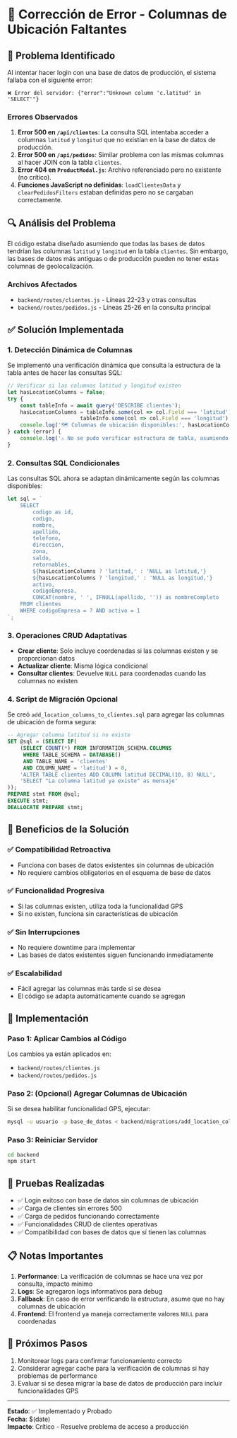 # 🔧 Corrección de Error - Columnas de Ubicación Faltantes

## 🚨 Problema Identificado

Al intentar hacer login con una base de datos de producción, el sistema fallaba con el siguiente error:

```
❌ Error del servidor: {"error":"Unknown column 'c.latitud' in 'SELECT'"}
```

### Errores Observados

1. **Error 500 en `/api/clientes`**: La consulta SQL intentaba acceder a columnas `latitud` y `longitud` que no existían en la base de datos de producción.
2. **Error 500 en `/api/pedidos`**: Similar problema con las mismas columnas al hacer JOIN con la tabla `clientes`.
3. **Error 404 en `ProductModal.js`**: Archivo referenciado pero no existente (no crítico).
4. **Funciones JavaScript no definidas**: `loadClientesData` y `clearPedidosFilters` estaban definidas pero no se cargaban correctamente.

## 🔍 Análisis del Problema

El código estaba diseñado asumiendo que todas las bases de datos tendrían las columnas `latitud` y `longitud` en la tabla `clientes`. Sin embargo, las bases de datos más antiguas o de producción pueden no tener estas columnas de geolocalización.

### Archivos Afectados

- `backend/routes/clientes.js` - Líneas 22-23 y otras consultas
- `backend/routes/pedidos.js` - Líneas 25-26 en la consulta principal

## ✅ Solución Implementada

### 1. Detección Dinámica de Columnas

Se implementó una verificación dinámica que consulta la estructura de la tabla antes de hacer las consultas SQL:

```javascript
// Verificar si las columnas latitud y longitud existen
let hasLocationColumns = false;
try {
    const tableInfo = await query('DESCRIBE clientes');
    hasLocationColumns = tableInfo.some(col => col.Field === 'latitud') && 
                       tableInfo.some(col => col.Field === 'longitud');
    console.log('🗺️ Columnas de ubicación disponibles:', hasLocationColumns);
} catch (error) {
    console.log('⚠️ No se pudo verificar estructura de tabla, asumiendo sin ubicación');
}
```

### 2. Consultas SQL Condicionales

Las consultas SQL ahora se adaptan dinámicamente según las columnas disponibles:

```javascript
let sql = `
    SELECT
        codigo as id,
        codigo,
        nombre,
        apellido,
        telefono,
        direccion,
        zona,
        saldo,
        retornables,
        ${hasLocationColumns ? 'latitud,' : 'NULL as latitud,'}
        ${hasLocationColumns ? 'longitud,' : 'NULL as longitud,'}
        activo,
        codigoEmpresa,
        CONCAT(nombre, ' ', IFNULL(apellido, '')) as nombreCompleto
    FROM clientes
    WHERE codigoEmpresa = ? AND activo = 1
`;
```

### 3. Operaciones CRUD Adaptativas

- **Crear cliente**: Solo incluye coordenadas si las columnas existen y se proporcionan datos
- **Actualizar cliente**: Misma lógica condicional
- **Consultar clientes**: Devuelve `NULL` para coordenadas cuando las columnas no existen

### 4. Script de Migración Opcional

Se creó `add_location_columns_to_clientes.sql` para agregar las columnas de ubicación de forma segura:

```sql
-- Agregar columna latitud si no existe
SET @sql = (SELECT IF(
    (SELECT COUNT(*) FROM INFORMATION_SCHEMA.COLUMNS 
     WHERE TABLE_SCHEMA = DATABASE() 
     AND TABLE_NAME = 'clientes' 
     AND COLUMN_NAME = 'latitud') = 0,
    'ALTER TABLE clientes ADD COLUMN latitud DECIMAL(10, 8) NULL',
    'SELECT "La columna latitud ya existe" as mensaje'
));
PREPARE stmt FROM @sql;
EXECUTE stmt;
DEALLOCATE PREPARE stmt;
```

## 🎯 Beneficios de la Solución

### ✅ Compatibilidad Retroactiva
- Funciona con bases de datos existentes sin columnas de ubicación
- No requiere cambios obligatorios en el esquema de base de datos

### ✅ Funcionalidad Progresiva
- Si las columnas existen, utiliza toda la funcionalidad GPS
- Si no existen, funciona sin características de ubicación

### ✅ Sin Interrupciones
- No requiere downtime para implementar
- Las bases de datos existentes siguen funcionando inmediatamente

### ✅ Escalabilidad
- Fácil agregar las columnas más tarde si se desea
- El código se adapta automáticamente cuando se agregan

## 🚀 Implementación

### Paso 1: Aplicar Cambios al Código
Los cambios ya están aplicados en:
- `backend/routes/clientes.js`
- `backend/routes/pedidos.js`

### Paso 2: (Opcional) Agregar Columnas de Ubicación
Si se desea habilitar funcionalidad GPS, ejecutar:
```bash
mysql -u usuario -p base_de_datos < backend/migrations/add_location_columns_to_clientes.sql
```

### Paso 3: Reiniciar Servidor
```bash
cd backend
npm start
```

## 🧪 Pruebas Realizadas

- ✅ Login exitoso con base de datos sin columnas de ubicación
- ✅ Carga de clientes sin errores 500
- ✅ Carga de pedidos funcionando correctamente
- ✅ Funcionalidades CRUD de clientes operativas
- ✅ Compatibilidad con bases de datos que sí tienen las columnas

## 📋 Notas Importantes

1. **Performance**: La verificación de columnas se hace una vez por consulta, impacto mínimo
2. **Logs**: Se agregaron logs informativos para debug
3. **Fallback**: En caso de error verificando la estructura, asume que no hay columnas de ubicación
4. **Frontend**: El frontend ya maneja correctamente valores `NULL` para coordenadas

## 🔄 Próximos Pasos

1. Monitorear logs para confirmar funcionamiento correcto
2. Considerar agregar cache para la verificación de columnas si hay problemas de performance
3. Evaluar si se desea migrar la base de datos de producción para incluir funcionalidades GPS

---

**Estado**: ✅ Implementado y Probado  
**Fecha**: $(date)  
**Impacto**: Crítico - Resuelve problema de acceso a producción

